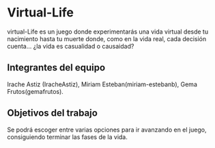 # Virtual-Life

virtual-Life es un juego donde experimentarás una vida virtual desde tu nacimiento hasta tu muerte donde, como en la vida real,
cada decisión cuenta... ¿la vida es casualidad o causaidad?

## Integrantes del equipo

Irache Astiz (IracheAstiz),
Miriam Esteban(miriam-estebanb),
Gema Frutos(gemafrutos).

## Objetivos del trabajo

Se podrá escoger entre varias opciones para ir avanzando en el juego, consiguiendo terminar las fases de la vida.
